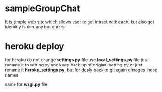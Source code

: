 # sampleGroupChat
It is simple web site which allows user to get intract with each. but also get identifiy is ther any bot enters.

# heroku deploy

for heroku do not change  <b>settings.py</b> file use <b>local_settings.py</b> file just rename it to setting.py
and keep back up of original setting.py or just rename it <b>heroku_settings.py</b>.
but for deply back to git again chnages these names

same for <b>wsgi.py</b> file
